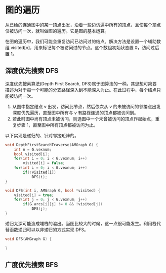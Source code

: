 # 图的遍历

从已给的连通图中的某一顶点出发，沿着一些边访遍中所有的顶点，且使每个顶点仅被访问一次，就叫做图的遍历。它是图的基本运算。

在图的遍历中，我们可能会重复访问已访问过的结点。解决方法是设置一个辅助数组 visited[n]，用来标记每个被访问过的节点。这个数组初始状态置 0，访问过后置 1。

## 深度优先搜索 DFS

深度优先搜索算法(Depth First Search, DFS)属于图算法的一种。其思想可简要描述为对于每一个可能的分支路径深入到不能深入为止。在此过程中，每个结点只能被访问一次。

1. 从图中指定结点 v 出发，访问此节点，然后依次从 v 的未被访问的邻接点出发深度优先遍历，直至图中所有与 v 有路径连通的顶点都被访问到。
2. 若此时图中尚有顶点未被访问，则选图中一个未曾被访问的顶点作起始点，重复步骤 1，直至图中所有顶点都被访问为止。

以下实现是递归的、针对邻接矩阵的。

```cpp
void DepthFirstSearchTraverse(AMGraph G) {
    int n = G.vexnum;
    bool visited[i];
    for(int i = 0; i < G.vexnum; i++)
        visited[i] = false;
    for(int i = 0; i < G.vexnum; i++)
        if(!visited[i])
            DFS(i);
}

void DFS(int i, AMGraph G, bool *visited) {
    visited[i] = true;
    for(int j = 0; j < G.vexnum; j++)
        if(G.arcs[i][j] != 0 && !visited[j])
            DFS(j);
}
```

递归太深可能造成堆栈的溢出。当图比较大的时候，这一点很可能发生。利用栈代替函数递归可以以非递归的方式实现 DFS。

```cpp
void DFS(AMGraph G) {
    
}
```

## 广度优先搜索 BFS


